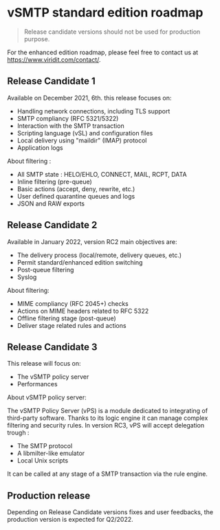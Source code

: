 # vSMTP standard edition roadmap

>Release candidate versions should not be used for production purpose.  

For the enhanced edition roadmap, please feel free to contact us at <https://www.viridit.com/contact/>.

## Release Candidate 1

Available on December 2021, 6th. this release focuses on:

- Handling network connections, including TLS support
- SMTP compliancy (RFC 5321/5322)
- Interaction with the SMTP transaction
- Scripting language (vSL) and configuration files
- Local delivery using "maildir" (IMAP) protocol
- Application logs

About filtering :

- All SMTP state : HELO/EHLO, CONNECT, MAIL, RCPT, DATA
- Inline filtering (pre-queue)
- Basic actions (accept, deny, rewrite, etc.)
- User defined quarantine queues and logs
- JSON and RAW exports

## Release Candidate 2

Available in January 2022, version RC2 main objectives are:

- The delivery process (local/remote, delivery queues, etc.)
- Permit standard/enhanced edition switching
- Post-queue filtering
- Syslog

About filtering:

- MIME compliancy (RFC 2045+) checks
- Actions on MIME headers related to RFC 5322
- Offline filtering stage (post-queue)
- Deliver stage related rules and actions

## Release Candidate 3

This release will focus on:

- The vSMTP policy server
- Performances

About vSMTP policy server:

The vSMTP Policy Server (vPS) is a module dedicated to integrating of third-party software. Thanks to its logic engine it can manage complex filtering and security rules. In version RC3, vPS will accept delegation trough :

- The SMTP protocol
- A libmilter-like emulator
- Local Unix scripts

It can be called at any stage of a SMTP transaction via the rule engine.

## Production release

Depending on Release Candidate versions fixes and user feedbacks, the production version is expected for Q2/2022.

